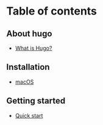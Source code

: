# Table of contents

## About hugo

* [What is Hugo?](README.md)

## Installation

* [macOS](installation/macos.md)

## Getting started

* [Quick start](getting-started/quick-start.md)
